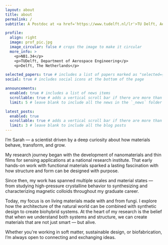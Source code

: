 ```yaml
---
layout: about
title: about
permalink: /
subtitle: A Postdoc at <a href='https://www.tudelft.nl/lr'>TU Delft, Aerospace Engineering</a>. Working on Fungal Materials in the <a href='https://www.shapingmatterlab.com/'> Shaping Matter Lab</a>.

profile:
  align: right
  image: prof_pic.jpg
  image_circular: false # crops the image to make it circular
  more_info: >
    <p>NB1.34</p>
    <p>TUDelft, Department of Aerospace Engineering</p>
    <p>Delft, The Netherlands</p>

selected_papers: true # includes a list of papers marked as "selected={true}"
social: true # includes social icons at the bottom of the page

announcements:
  enabled: true # includes a list of news items
  scrollable: true # adds a vertical scroll bar if there are more than 3 news items
  limit: 5 # leave blank to include all the news in the `_news` folder

latest_posts:
  enabled: true
  scrollable: true # adds a vertical scroll bar if there are more than 3 new posts items
  limit: 3 # leave blank to include all the blog posts
---
```


I’m Sarah — a scientist driven by a deep curiosity about how materials behave, transform, and grow.

My research journey began with the development of nanomaterials and thin films for sensing applications at a national research institute. That early hands-on work with functional materials sparked a lasting fascination with how structure and form can be designed with purpose.

Since then, my work has spanned multiple scales and material states — from studying high-pressure crystalline behavior to synthesizing and characterizing magnetic colloids throughout my graduate career.

Today, my focus is on living materials made with and from fungi. I explore how the architecture of the natural world can be combined with synthetic design to create biohybrid systems. At the heart of my research is the belief that when we understand both systems and structure, we can create materials that are not just smart — but alive.

Whether you're working in soft matter, sustainable design, or biofabrication, I’m always open to connecting and exchanging ideas.